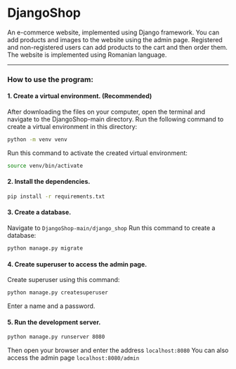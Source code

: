 # DjangoShop

An e-commerce website, implemented using Django framework. You can add products and images to the website using
the admin page. Registered and non-registered users can add products to the cart and then order them.
The website is implemented using Romanian language. 

---

### How to use the program:

#### 1. Create a virtual environment. (Recommended)
After downloading the files on your computer, open the terminal and navigate to the DjangoShop-main directory.
Run the following command to create a virtual environment in this directory:
```bash
python -m venv venv
```
Run this command to activate the created virtual environment:
```bash
source venv/bin/activate
```

#### 2. Install the dependencies.
```bash
pip install -r requirements.txt
```

#### 3. Create a database.
Navigate to `DjangoShop-main/django_shop`
Run this command to create a database:
```bash
python manage.py migrate
```

#### 4. Create superuser to access the admin page.
Create superuser using this command:
```bash
python manage.py createsuperuser
```
Enter a name and a password.

#### 5. Run the development server.
```bash
python manage.py runserver 8080
```
Then open your browser and enter the address `localhost:8080`
You can also access the admin page `localhost:8080/admin`
